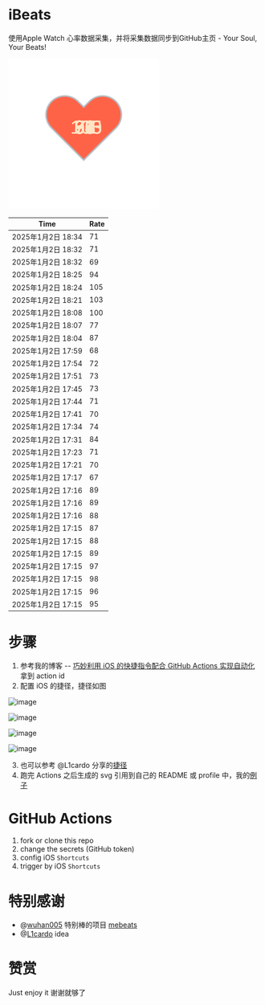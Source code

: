 # iBeats
使用Apple Watch 心率数据采集，并将采集数据同步到GitHub主页 - Your Soul, Your Beats!

![](./files/heart.svg)

<!--START_SECTION:my_heart_rate-->
| Time | Rate | 
 | ---- | ---- | 
| 2025年1月2日 18:34 | 71 |
| 2025年1月2日 18:32 | 71 |
| 2025年1月2日 18:32 | 69 |
| 2025年1月2日 18:25 | 94 |
| 2025年1月2日 18:24 | 105 |
| 2025年1月2日 18:21 | 103 |
| 2025年1月2日 18:08 | 100 |
| 2025年1月2日 18:07 | 77 |
| 2025年1月2日 18:04 | 87 |
| 2025年1月2日 17:59 | 68 |
| 2025年1月2日 17:54 | 72 |
| 2025年1月2日 17:51 | 73 |
| 2025年1月2日 17:45 | 73 |
| 2025年1月2日 17:44 | 71 |
| 2025年1月2日 17:41 | 70 |
| 2025年1月2日 17:34 | 74 |
| 2025年1月2日 17:31 | 84 |
| 2025年1月2日 17:23 | 71 |
| 2025年1月2日 17:21 | 70 |
| 2025年1月2日 17:17 | 67 |
| 2025年1月2日 17:16 | 89 |
| 2025年1月2日 17:16 | 89 |
| 2025年1月2日 17:16 | 88 |
| 2025年1月2日 17:15 | 87 |
| 2025年1月2日 17:15 | 88 |
| 2025年1月2日 17:15 | 89 |
| 2025年1月2日 17:15 | 97 |
| 2025年1月2日 17:15 | 98 |
| 2025年1月2日 17:15 | 96 |
| 2025年1月2日 17:15 | 95 |

<!--END_SECTION:my_heart_rate-->

# 步骤
1. 参考我的博客 -- [巧妙利用 iOS 的快捷指令配合 GitHub Actions 实现自动化](https://github.com/yihong0618/gitblog/issues/198) 拿到 action id
2. 配置 iOS 的捷径，捷径如图

![image](https://user-images.githubusercontent.com/15976103/122154218-0db0b480-ce97-11eb-93bb-5aec07c558dc.png)

![image](https://user-images.githubusercontent.com/15976103/122154236-186b4980-ce97-11eb-8e4b-70551a0391ae.png)

![image](https://user-images.githubusercontent.com/15976103/122154268-2d47dd00-ce97-11eb-902e-3acf292265a9.png)

![image](https://user-images.githubusercontent.com/15976103/122174055-fa144680-ceb4-11eb-9be2-3eb83cd516f7.png)

3. 也可以参考 @L1cardo 分享的[捷径](https://www.icloud.com/shortcuts/6ab6047b459c41ad822ad6b94b1c03d4)
4. 跑完 Actions 之后生成的 svg 引用到自己的 README 或 profile 中，我的[例子](https://github.com/yihong0618) 

# GitHub Actions

1. fork or clone this repo
2. change the secrets (GitHub token)
3. config iOS `Shortcuts` 
4. trigger by iOS `Shortcuts`

# 特别感谢
- @[wuhan005](https://github.com/wuhan005) 特别棒的项目 [mebeats](https://github.com/wuhan005/mebeats)
- @[L1cardo](https://github.com/L1cardo) idea

# 赞赏
Just enjoy it
谢谢就够了
